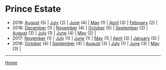 # Prince Estate

  * 2019: 
      [August](./prince-estate-2019-08.md) (5) | 
      [July](./prince-estate-2019-07.md) (2) | 
      [June](./prince-estate-2019-06.md) (4) | 
      [May](./prince-estate-2019-05.md) (1) | 
      [April](./prince-estate-2019-04.md) (3) | 
      [February](./prince-estate-2019-02.md) (2) | 
  * 2018: 
      [December](./prince-estate-2018-12.md) (1) | 
      [November](./prince-estate-2018-11.md) (4) | 
      [October](./prince-estate-2018-10.md) (5) | 
      [September](./prince-estate-2018-09.md) (2) | 
      [August](./prince-estate-2018-08.md) (3) | 
      [July](./prince-estate-2018-07.md) (1) | 
      [June](./prince-estate-2018-06.md) (4) | 
      [May](./prince-estate-2018-05.md) (2) | 
  * 2017: 
      [November](./prince-estate-2017-11.md) (1) | 
      [July](./prince-estate-2017-07.md) (1) | 
      [June](./prince-estate-2017-06.md) (1) | 
      [May](./prince-estate-2017-05.md) (1) | 
      [April](./prince-estate-2017-04.md) (3) | 
      [January](./prince-estate-2017-01.md) (5) | 
  * 2016: 
      [October](./prince-estate-2016-10.md) (4) | 
      [September](./prince-estate-2016-09.md) (4) | 
      [August](./prince-estate-2016-08.md) (3) | 
      [July](./prince-estate-2016-07.md) (1) | 
      [June](./prince-estate-2016-06.md) (3) | 
      [May](./prince-estate-2016-05.md) (3) | 

----

[Home](../)
